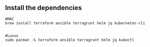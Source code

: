 ## Install the dependencies


```
#MAC
brew install terraform ansible terragrunt helm jq kubernetes-cli


#Lunux
sudo pacman -S terraform ansible terragrunt helm jq kubectl
```

